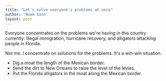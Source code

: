 ```yaml
---
title: "Let's solve everyone's problems at once"
author: 'Noam Sain'
layout: post
---
```


Everyone concentrates on the problems we're having in this country currently: Illegal immigration, hurricane recovery, and alligators attacking people in Florida.

Not me. I concentrate on solutions for the problems. It's a win-win situation.

- Dig a moat the length of the Mexican border.
- Send the dirt to New Orleans to raise the level of the levies.
- Put the Florida alligators in the moat along the Mexican border.
